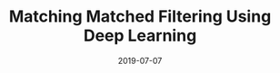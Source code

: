 ---
title: "Matching Matched Filtering Using Deep Learning"
collection: talks
type: "Talk"
permalink: /talks/2019-07-07-SUPA-Annual-Gathering
venue: "SUPA Annual Gathering"
date: 2019-07-07
location: "Glasgow, UK"
---